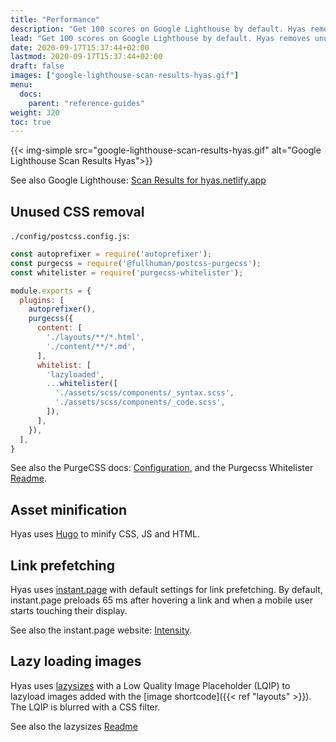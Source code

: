 ```yaml
---
title: "Performance"
description: "Get 100 scores on Google Lighthouse by default. Hyas removes unused css, prefetches links, and lazy loads images."
lead: "Get 100 scores on Google Lighthouse by default. Hyas removes unused css, prefetches links, and lazy loads images."
date: 2020-09-17T15:37:44+02:00
lastmod: 2020-09-17T15:37:44+02:00
draft: false
images: ["google-lighthouse-scan-results-hyas.gif"]
menu:
  docs:
    parent: "reference-guides"
weight: 320
toc: true
---
```


{{< img-simple src="google-lighthouse-scan-results-hyas.gif" alt="Google Lighthouse Scan Results Hyas">}}

See also Google Lighthouse: [Scan Results for hyas.netlify.app](https://googlechrome.github.io/lighthouse/viewer/?gist=8b7aec005ae7b9e128ad5c4e2f125fea)

## Unused CSS removal

`./config/postcss.config.js`:

```js
const autoprefixer = require('autoprefixer');
const purgecss = require('@fullhuman/postcss-purgecss');
const whitelister = require('purgecss-whitelister');

module.exports = {
  plugins: [
    autoprefixer(),
    purgecss({
      content: [
        './layouts/**/*.html',
        './content/**/*.md',
      ],
      whitelist: [
        'lazyloaded',
        ...whitelister([
          './assets/scss/components/_syntax.scss',
          './assets/scss/components/_code.scss',
        ]),
      ],
    }),
  ],
}
```

See also the PurgeCSS docs: [Configuration](https://purgecss.com/configuration.html), and the Purgecss Whitelister [Readme](https://github.com/qodesmith/purgecss-whitelister#readme).

## Asset minification

Hyas uses [Hugo](https://gohugo.io/hugo-pipes/minification/) to minify CSS, JS and HTML.

## Link prefetching

Hyas uses [instant.page](https://instant.page/) with default settings for link prefetching. By default, instant.page preloads 65 ms after hovering a link and when a mobile user starts touching their display.

See also the instant.page website: [Intensity](https://instant.page/intensity).

## Lazy loading images

Hyas uses [lazysizes](https://github.com/aFarkas/lazysizes) with a Low Quality Image Placeholder (LQIP) to lazyload images added with the [image shortcode]({{< ref "layouts" >}}). The LQIP is blurred with a CSS filter.

See also the lazysizes [Readme](https://github.com/aFarkas/lazysizes#readme)
